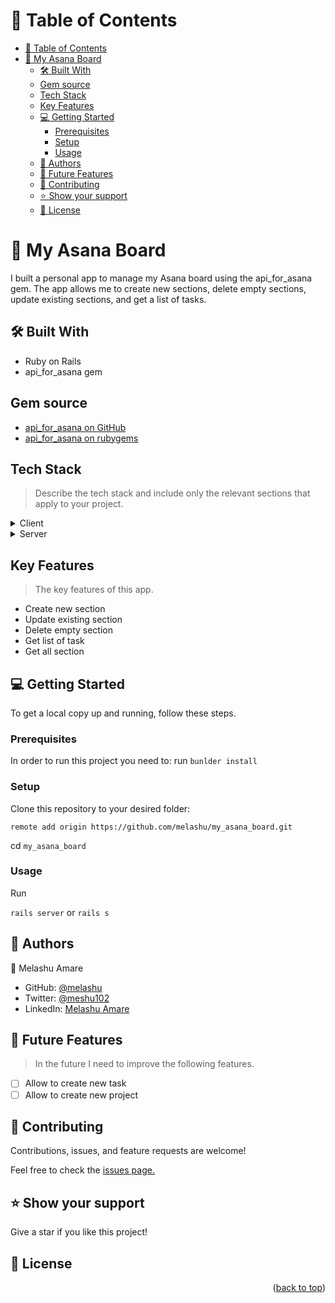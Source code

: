 
<a name="readme-top"></a>


# 📗 Table of Contents

- [📗 Table of Contents](#-table-of-contents)
- [📖 My Asana Board ](#-my-asana-board-)
  - [🛠 Built With ](#-built-with-)
  - [Gem source](#gem-source)
  - [Tech Stack ](#tech-stack-)
  - [Key Features ](#key-features-)
  - [💻 Getting Started ](#-getting-started-)
    - [Prerequisites](#prerequisites)
    - [Setup](#setup)
    - [Usage](#usage)
  - [👥 Authors ](#-authors-)
  - [🔭 Future Features ](#-future-features-)
  - [🤝 Contributing ](#-contributing-)
  - [⭐️ Show your support ](#️-show-your-support-)
  - [📝 License ](#-license-)

# 📖 My Asana Board <a name="about-project"></a>

I built a personal app to manage my Asana board using the api_for_asana gem. The app allows me to create new sections, delete empty sections, update existing sections, and get a list of tasks.
 
## 🛠 Built With <a name="built-with"></a>

- Ruby on Rails
- api_for_asana gem
  
## Gem source 

- [api_for_asana on GitHub](https://github.com/melashu/api_for_asana)
- [api_for_asana on rubygems](https://rubygems.org/gems/api_for_asana)

## Tech Stack <a name="tech-stack"></a>

> Describe the tech stack and include only the relevant sections that apply to your project.

<details>
  <summary>Client</summary>
  <ul>
    <li>HTML, and CSS</li>
  </ul>
</details>

<details>
  <summary>Server</summary>
  <ul>
    <li><a href="https://rubyinstaller.org/">Ruby on Rails</a></li>
  </ul>
</details>
</details>

## Key Features <a name="key-features"></a>

> The key features of this app.

- Create new section
- Update existing section 
- Delete empty section 
- Get list of task 
- Get all section 


## 💻 Getting Started <a name="getting-started"></a>

To get a local copy up and running, follow these steps.

### Prerequisites

In order to run this project you need to:
run `bunlder install`

### Setup

Clone this repository to your desired folder:

`remote add origin https://github.com/melashu/my_asana_board.git`

cd `my_asana_board`

### Usage

Run 

`rails server` or `rails s`

## 👥 Authors <a name="authors"></a>
 👤 Melashu Amare

- GitHub: [@melashu](https://github.com/melashu)
- Twitter: [@meshu102](https://twitter.com/meshu102)
- LinkedIn: [Melashu Amare](https://www.linkedin.com/in/melashu-amare/)

## 🔭 Future Features <a name="future-features"></a>

> In the future I need to improve the following features.

- [ ] Allow to create new task  
- [ ] Allow to create new project 

## 🤝 Contributing <a name="contributing"></a>

Contributions, issues, and feature requests are welcome!

Feel free to check the [issues page.](https://github.com/melashu/my_asana_board/issues)

## ⭐️ Show your support <a name="support"></a>

Give a star if you like this project!

## 📝 License <a name="license"></a>

<p align="right">(<a href="#readme-top">back to top</a>)</p>
